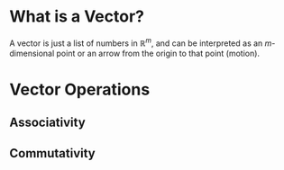 
# What is a Vector?
A vector is just a list of numbers in $\mathbb R^m$, and can be interpreted as an $m$-dimensional point or an arrow from the origin to that point (motion).


# Vector Operations

## Associativity

## Commutativity


